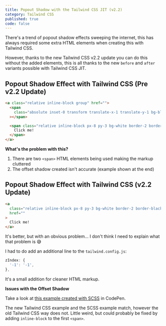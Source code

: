 ```yaml
---
title: Popout Shadow with the Tailwind CSS JIT (v2.2)
category: Tailwind CSS
published: true
code: false
---
```


There's a trend of popout shadow effects sweeping the internet, this has always required some extra HTML elements when creating this with Tailwind CSS.

However, thanks to the new Tailwind CSS v2.2 update you can do this without the added elements, this is all thanks to the new `before` and `after` variants possible with Tailwind CSS JIT.

## Popout Shadow Effect with Tailwind CSS (Pre v2.2 Update)

```html
<a class="relative inline-block group" href="">
  <span
    class="absolute inset-0 transform translate-x-1 translate-y-1 bg-black group-hover:translate-y-0 group-hover:translate-x-0"
  ></span>

  <span class="relative inline-block px-8 py-3 bg-white border-2 border-black">
    Click me!
  </span>
</a>
```

**What's the problem with this?**

1. There are two `<span>` HTML elements being used making the markup cluttered
2. The offset shadow created isn't accurate (example shown at the end)

## Popout Shadow Effect with Tailwind CSS (v2.2 Update)

```html
<a
  class="relative inline-block px-8 py-3 bg-white border-2 border-black after:absolute after:inset-0 after:translate-x-1 after:translate-y-1 after:bg-black after:-z-1 hover:after:translate-x-0 hover:after:translate-y-0"
  href=""
>
  Click me!
</a>
```

It's better, but with an obvious problem... I don't think I need to explain what that problem is 😅

I had to do add an additional line to the `tailwind.config.js`:

```js
zIndex: {
  '-1': '-1',
},
```

It's a small addition for cleaner HTML markup.

**Issues with the Offset Shadow**

Take a look at [this example created with SCSS](https://codepen.io/markmead/pen/gOmErLy) in CodePen.

The new Tailwind CSS example and the SCSS example match, however the old Tailwind CSS way does not. Little weird, but could probably be fixed by adding `inline-block` to the first `<span>`.
